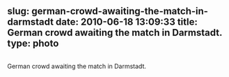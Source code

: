 slug: german-crowd-awaiting-the-match-in-darmstadt
date: 2010-06-18 13:09:33
title: German crowd awaiting the match in Darmstadt.
type: photo
---

<img src="{{@asset.url swerner/tumblr/2010-06-18-german-crowd-awaiting-the-match-in-darmstadt-4800f05c86.jpeg}}" alt=""/>

German crowd awaiting the match in Darmstadt.
